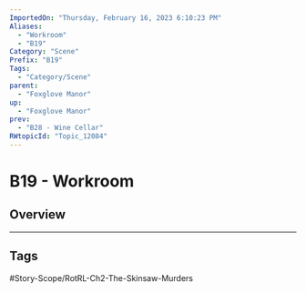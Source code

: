 ```yaml
---
ImportedOn: "Thursday, February 16, 2023 6:10:23 PM"
Aliases:
  - "Workroom"
  - "B19"
Category: "Scene"
Prefix: "B19"
Tags:
  - "Category/Scene"
parent:
  - "Foxglove Manor"
up:
  - "Foxglove Manor"
prev:
  - "B28 - Wine Cellar"
RWtopicId: "Topic_12084"
---
```

# B19 - Workroom
## Overview

---
## Tags
#Story-Scope/RotRL-Ch2-The-Skinsaw-Murders

